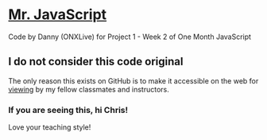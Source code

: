 # [Mr. JavaScript](https://mjs.onyxcode.space)
Code by Danny (ONXLive) for Project 1 - Week 2 of One Month JavaScript

## I do not consider this code original
The only reason this exists on GitHub is to make it accessible on the web for [viewing](https://mjs.onyxcode.space) by my fellow classmates and instructors.

### If you are seeing this, hi Chris!
Love your teaching style!
